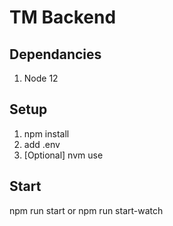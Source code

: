 # TM Backend

## Dependancies

1. Node 12

## Setup

1. npm install
2. add .env
3. [Optional] nvm use

## Start

npm run start or npm run start-watch
